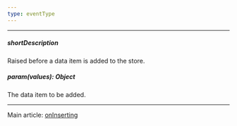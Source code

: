 ```yaml
---
type: eventType
---
```

---
##### shortDescription
Raised before a data item is added to the store.

##### param(values): Object
The data item to be added.

---
Main article: [onInserting](/api-reference/30%20Data%20Layer/Store/1%20Configuration/onInserting.md '{basewidgetpath}/Configuration/#onInserting')